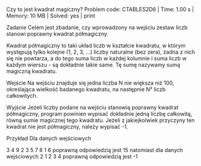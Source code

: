 Czy to jest kwadrat magiczny?
Problem code: CTABLES2D6 | Time: 1.00 s | Memory: 10 MB | Solved: yes | print

Zadanie
Celem jest zbadanie, czy wprowadzony na wejściu zestaw liczb stanowi poprawny kwadrat półmagiczny.

Kwadrat półmagiczny to taki układ liczb w kształcie kwadratu, w którym występują tylko kolejne (1, 2, 3, ...) liczby naturalne (bez zera), żadna z nich się nie powtarza, a do tego suma liczb w każdej kolumnie i suma liczb w każdym wierszu - są dokładnie takie same. Tę sumę nazywamy sumą magiczną kwadratu.

Wejście
Na wejściu znajduje się jedna liczba N nie większa niż 100, określająca wielkość badanego kwadratu, na następnie N² liczb całkowitych.

Wyjście
Jeżeli liczby podane na wejściu stanowią poprawny kwadrat półmagiczny, program powinien wypisać dokładnie jedną liczbę całkowitą, równą sumie magicznej tego kwadratu. Jeżeli z jakiejkolwiek przyczyny ten kwadrat nie jest półmagiczny, należy wypisać -1.

Przykład
Dla danych wejściowych

3
4	9	2
3	5	7
8	1	6
poprawną odpowiedzią jest
15
natomiast dla danych wejściowych
2
1 2
3 4
poprawną odpowiedzią jest
-1
